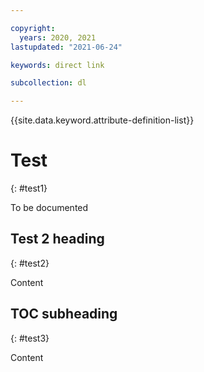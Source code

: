 ```yaml
---

copyright:
  years: 2020, 2021
lastupdated: "2021-06-24"

keywords: direct link

subcollection: dl

---
```


{{site.data.keyword.attribute-definition-list}}

# Test
{: #test1}

To be documented

## Test 2 heading
{: #test2}

Content

## TOC subheading
{: #test3}

Content
